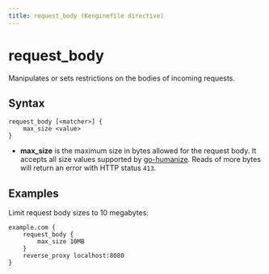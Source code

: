```yaml
---
title: request_body (Kenginefile directive)
---
```


# request_body

Manipulates or sets restrictions on the bodies of incoming requests.

## Syntax

```kengine-d
request_body [<matcher>] {
	max_size <value>
}
```

-   **max_size** is the maximum size in bytes allowed for the request body. It accepts all size values supported by [go-humanize](https://pkg.go.dev/github.com/dustin/go-humanize#pkg-constants). Reads of more bytes will return an error with HTTP status `413`.

## Examples

Limit request body sizes to 10 megabytes:

```kengine
example.com {
	request_body {
		max_size 10MB
	}
	reverse_proxy localhost:8080
}
```
